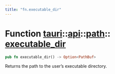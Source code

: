 ```yaml
---
title: "fn.executable_dir"
---
```


# Function [tauri](/docs/api/rust/tauri/../../index.html)::​[api](/docs/api/rust/tauri/../index.html)::​[path](/docs/api/rust/tauri/index.html)::​[executable_dir](/docs/api/rust/tauri/)

```rs
pub fn executable_dir() -> Option<PathBuf>
```

Returns the path to the user’s executable directory.
